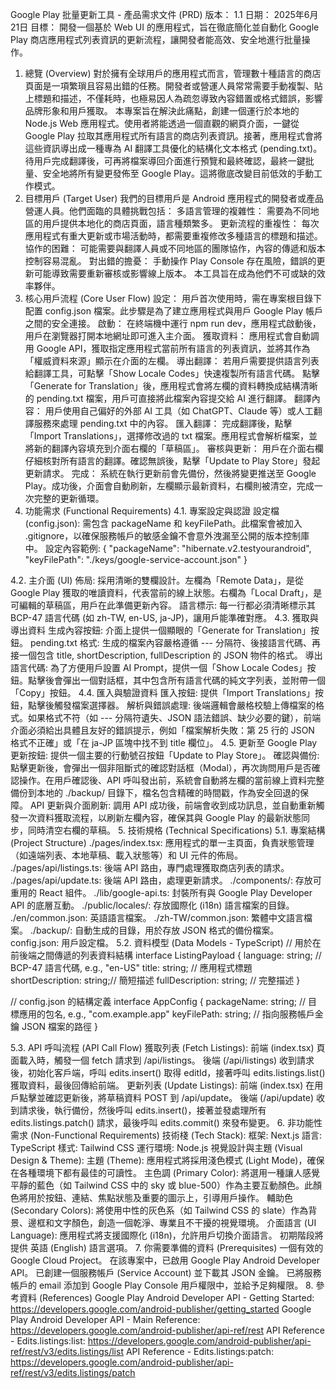 Google Play 批量更新工具 - 產品需求文件 (PRD)
版本： 1.1
日期： 2025年6月21日
目標： 開發一個基於 Web UI 的應用程式，旨在徹底簡化並自動化 Google Play 商店應用程式列表資訊的更新流程，讓開發者能高效、安全地進行批量操作。
1. 總覽 (Overview)
對於擁有全球用戶的應用程式而言，管理數十種語言的商店頁面是一項繁瑣且容易出錯的任務。開發者或營運人員常常需要手動複製、貼上標題和描述，不僅耗時，也極易因人為疏忽導致內容錯置或格式錯誤，影響品牌形象和用戶獲取。
本專案旨在解決此痛點，創建一個運行於本地的 Node.js Web 應用程式。使用者將能透過一個直觀的網頁介面，一鍵從 Google Play 拉取其應用程式所有語言的商店列表資訊。接著，應用程式會將這些資訊導出成一種專為 AI 翻譯工具優化的結構化文本格式 (pending.txt)。待用戶完成翻譯後，可再將檔案導回介面進行預覽和最終確認，最終一鍵批量、安全地將所有變更發佈至 Google Play。這將徹底改變目前低效的手動工作模式。
2. 目標用戶 (Target User)
我們的目標用戶是 Android 應用程式的開發者或產品營運人員。他們面臨的具體挑戰包括：
多語言管理的複雜性： 需要為不同地區的用戶提供本地化的商店頁面，語言種類繁多。
更新流程的重複性： 每次應用程式有重大更新或市場活動時，都需要重複修改多種語言的標題和描述。
協作的困難： 可能需要與翻譯人員或不同地區的團隊協作，內容的傳遞和版本控制容易混亂。
對出錯的擔憂： 手動操作 Play Console 存在風險，錯誤的更新可能導致需要重新審核或影響線上版本。
本工具旨在成為他們不可或缺的效率夥伴。
3. 核心用戶流程 (Core User Flow)
設定： 用戶首次使用時，需在專案根目錄下配置 config.json 檔案。此步驟是為了建立應用程式與用戶 Google Play 帳戶之間的安全連接。
啟動： 在終端機中運行 npm run dev，應用程式啟動後，用戶在瀏覽器打開本地網址即可進入主介面。
獲取資料： 應用程式會自動調用 Google API，獲取指定應用程式當前所有語言的列表資訊，並將其作為「權威資料來源」顯示在介面的左欄。
導出翻譯：
若用戶需要提供語言列表給翻譯工具，可點擊「Show Locale Codes」快速複製所有語言代碼。
點擊「Generate for Translation」後，應用程式會將左欄的資料轉換成結構清晰的 pending.txt 檔案，用戶可直接將此檔案內容提交給 AI 進行翻譯。
翻譯內容： 用戶使用自己偏好的外部 AI 工具（如 ChatGPT、Claude 等）或人工翻譯服務來處理 pending.txt 中的內容。
匯入翻譯： 完成翻譯後，點擊「Import Translations」，選擇修改過的 txt 檔案。應用程式會解析檔案，並將新的翻譯內容填充到介面右欄的「草稿區」。
審核與更新： 用戶在介面右欄仔細核對所有語言的翻譯。確認無誤後，點擊「Update to Play Store」發起更新請求。
完成： 系統在執行更新前會先備份，然後將變更推送至 Google Play。成功後，介面會自動刷新，左欄顯示最新資料，右欄則被清空，完成一次完整的更新循環。
4. 功能需求 (Functional Requirements)
4.1. 專案設定與認證
設定檔 (config.json): 需包含 packageName 和 keyFilePath。此檔案會被加入 .gitignore，以確保服務帳戶的敏感金鑰不會意外洩漏至公開的版本控制庫中。
設定內容範例:
{
  "packageName": "hibernate.v2.testyourandroid",
  "keyFilePath": "./keys/google-service-account.json"
}


4.2. 主介面 (UI)
佈局: 採用清晰的雙欄設計。左欄為「Remote Data」，是從 Google Play 獲取的唯讀資料，代表當前的線上狀態。右欄為「Local Draft」，是可編輯的草稿區，用戶在此準備更新內容。
語言標示: 每一行都必須清晰標示其 BCP-47 語言代碼 (如 zh-TW, en-US, ja-JP)，讓用戶能準確對應。
4.3. 獲取與導出資料
生成內容按鈕: 介面上提供一個顯眼的「Generate for Translation」按鈕。
pending.txt 格式: 生成的檔案內容嚴格遵循 --- 分隔符、後接語言代碼、再接一個包含 title, shortDescription, fullDescription 的 JSON 物件的格式。
導出語言代碼: 為了方便用戶設置 AI Prompt，提供一個「Show Locale Codes」按鈕。點擊後會彈出一個對話框，其中包含所有語言代碼的純文字列表，並附帶一個「Copy」按鈕。
4.4. 匯入與驗證資料
匯入按鈕: 提供「Import Translations」按鈕，點擊後觸發檔案選擇器。
解析與錯誤處理: 後端邏輯會嚴格校驗上傳檔案的格式。如果格式不符（如 --- 分隔符遺失、JSON 語法錯誤、缺少必要的鍵），前端介面必須給出具體且友好的錯誤提示，例如「檔案解析失敗：第 25 行的 JSON 格式不正確」或「在 ja-JP 區塊中找不到 title 欄位」。
4.5. 更新至 Google Play
更新按鈕: 提供一個主要的行動號召按鈕「Update to Play Store」。
確認與備份: 點擊更新後，會彈出一個非阻斷式的確認對話框（Modal），再次詢問用戶是否確認操作。在用戶確認後、API 呼叫發出前，系統會自動將左欄的當前線上資料完整備份到本地的 ./backup/ 目錄下，檔名包含精確的時間戳，作為安全回退的保障。
API 更新與介面刷新: 調用 API 成功後，前端會收到成功訊息，並自動重新觸發一次資料獲取流程，以刷新左欄內容，確保其與 Google Play 的最新狀態同步，同時清空右欄的草稿。
5. 技術規格 (Technical Specifications)
5.1. 專案結構 (Project Structure)
./pages/index.tsx: 應用程式的單一主頁面，負責狀態管理（如遠端列表、本地草稿、載入狀態等）和 UI 元件的佈局。
./pages/api/listings.ts: 後端 API 路由，專門處理獲取商店列表的請求。
./pages/api/update.ts: 後端 API 路由，處理更新請求。
./components/: 存放可重用的 React 組件。
./lib/google-api.ts: 封裝所有與 Google Play Developer API 的底層互動。
./public/locales/: 存放國際化 (i18n) 語言檔案的目錄。
./en/common.json: 英語語言檔案。
./zh-TW/common.json: 繁體中文語言檔案。
./backup/: 自動生成的目錄，用於存放 JSON 格式的備份檔案。
config.json: 用戶設定檔。
5.2. 資料模型 (Data Models - TypeScript)
// 用於在前後端之間傳遞的列表資料結構
interface ListingPayload {
  language: string;        // BCP-47 語言代碼, e.g., "en-US"
  title: string;           // 應用程式標題
  shortDescription: string;// 簡短描述
  fullDescription: string; // 完整描述
}

// config.json 的結構定義
interface AppConfig {
  packageName: string;     // 目標應用的包名, e.g., "com.example.app"
  keyFilePath: string;     // 指向服務帳戶金鑰 JSON 檔案的路徑
}


5.3. API 呼叫流程 (API Call Flow)
獲取列表 (Fetch Listings):
前端 (index.tsx) 頁面載入時，觸發一個 fetch 請求到 /api/listings。
後端 (/api/listings) 收到請求後，初始化客戶端，呼叫 edits.insert() 取得 editId，接著呼叫 edits.listings.list() 獲取資料，最後回傳給前端。
更新列表 (Update Listings):
前端 (index.tsx) 在用戶點擊並確認更新後，將草稿資料 POST 到 /api/update。
後端 (/api/update) 收到請求後，執行備份，然後呼叫 edits.insert()，接著並發處理所有 edits.listings.patch() 請求，最後呼叫 edits.commit() 來發布變更。
6. 非功能性需求 (Non-Functional Requirements)
技術棧 (Tech Stack):
框架: Next.js
語言: TypeScript
樣式: Tailwind CSS
運行環境: Node.js
視覺設計與主題 (Visual Design & Theme):
主題 (Theme): 應用程式將採用淺色模式 (Light Mode)，確保在各種環境下都有最佳的可讀性。
主色調 (Primary Color): 將選用一種讓人感覺平靜的藍色（如 Tailwind CSS 中的 sky 或 blue-500）作為主要互動顏色。此顏色將用於按鈕、連結、焦點狀態及重要的圖示上，引導用戶操作。
輔助色 (Secondary Colors): 將使用中性的灰色系（如 Tailwind CSS 的 slate）作為背景、邊框和文字顏色，創造一個乾淨、專業且不干擾的視覺環境。
介面語言 (UI Language):
應用程式將支援國際化 (i18n)，允許用戶切換介面語言。
初期階段將提供 英語 (English) 語言選項。
7. 你需要準備的資料 (Prerequisites)
一個有效的 Google Cloud Project。
在該專案中，已啟用 Google Play Android Developer API。
已創建一個服務帳戶 (Service Account) 並下載其 JSON 金鑰。
已將服務帳戶的 email 添加到 Google Play Console 用戶權限中，並給予足夠權限。
8. 參考資料 (References)
Google Play Android Developer API - Getting Started: https://developers.google.com/android-publisher/getting_started
Google Play Android Developer API - Main Reference: https://developers.google.com/android-publisher/api-ref/rest
API Reference - Edits.listings:list: https://developers.google.com/android-publisher/api-ref/rest/v3/edits.listings/list
API Reference - Edits.listings:patch: https://developers.google.com/android-publisher/api-ref/rest/v3/edits.listings/patch